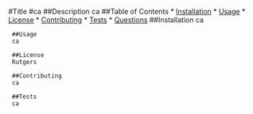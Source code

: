 #Title
     #ca
     ##Description
     ca
     ##Table of Contents
     * [Installation](#installation)
     * [Usage](#installation)
     * [License](#license)
     * [Contributing](#contributing)
     * [Tests](#installation)
     * [Questions](#questions)
     ##Installation
     ca

     ##Usage
     ca

     ##License
     Rutgers

     ##Contributing
     ca

     ##Tests
     ca     
    